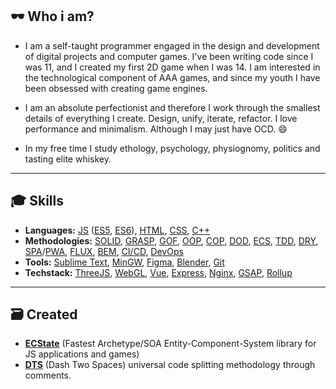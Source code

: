 ## :dark_sunglasses: Who i am?
- I am a self-taught programmer engaged in the design and development of digital projects and computer games. I've been writing code since I was 11, and I created my first 2D game when I was 14. I am interested in the technological component of AAA games, and since my youth I have been obsessed with creating game engines.

- I am an absolute perfectionist and therefore I work through the smallest details of everything I create. Design, unify, iterate, refactor. I love performance and minimalism. Although I may just have OCD. :smile:

- In my free time I study ethology, psychology, physiognomy, politics and tasting elite whiskey.

---

## :mortar_board: Skills
- **Languages:** [JS](https://wikipedia.org/wiki/JavaScript) ([ES5](https://wikipedia.org/wiki/ECMAScript#5th_Edition), [ES6](https://wikipedia.org/wiki/ECMAScript#6th_Edition_–_ECMAScript_2015)), [HTML](https://wikipedia.org/wiki/HTML), [CSS](https://wikipedia.org/wiki/CSS), [C++](https://wikipedia.org/wiki/C++)  
- **Methodologies:** [SOLID](https://wikipedia.org/wiki/SOLID), [GRASP](https://wikipedia.org/wiki/GRASP_(object-oriented_design)), [GOF](https://wikipedia.org/wiki/Design_Patterns), [OOP](https://wikipedia.org/wiki/Object-oriented_programming), [COP](https://softwareengineering.stackexchange.com/questions/228063/what-is-component-oriented-programming-and-how-is-it-different-from-oop/228083), [DOD](https://wikipedia.org/wiki/Data-oriented_design), [ECS](https://wikipedia.org/wiki/Entity_component_system), [TDD](https://wikipedia.org/wiki/Test-driven_development), [DRY](https://wikipedia.org/wiki/Don%27t_repeat_yourself), [SPA](https://en.wikipedia.org/wiki/Single-page_application)/[PWA](https://en.wikipedia.org/wiki/Progressive_web_application), [FLUX](https://facebook.github.io/flux/), [BEM](http://getbem.com/introduction/), [CI/CD](https://wikipedia.org/wiki/CI/CD), [DevOps](https://wikipedia.org/wiki/DevOps)  
- **Tools:** [Sublime Text](https://www.sublimetext.com), [MinGW](http://www.mingw.org), [Figma](http://figma.com), [Blender](https://www.blender.org), [Git](https://git-scm.com) 
- **Techstack:** [ThreeJS](https://threejs.org), [WebGL](https://www.khronos.org/webgl/), [Vue](https://vuejs.org), [Express](https://expressjs.com), [Nginx](https://nginx.org), [GSAP](https://greensock.com/gsap/), [Rollup](https://rollupjs.org/guide/en/)  

---

## :card_file_box: Created
- [**ECState**](https://github.com/wishnevski/ecstate) (Fastest Archetype/SOA Entity-Component-System library for JS applications and games)
- [**DTS**](https://github.com/wishnevski/dts) (Dash Two Spaces) universal code splitting methodology through comments.
